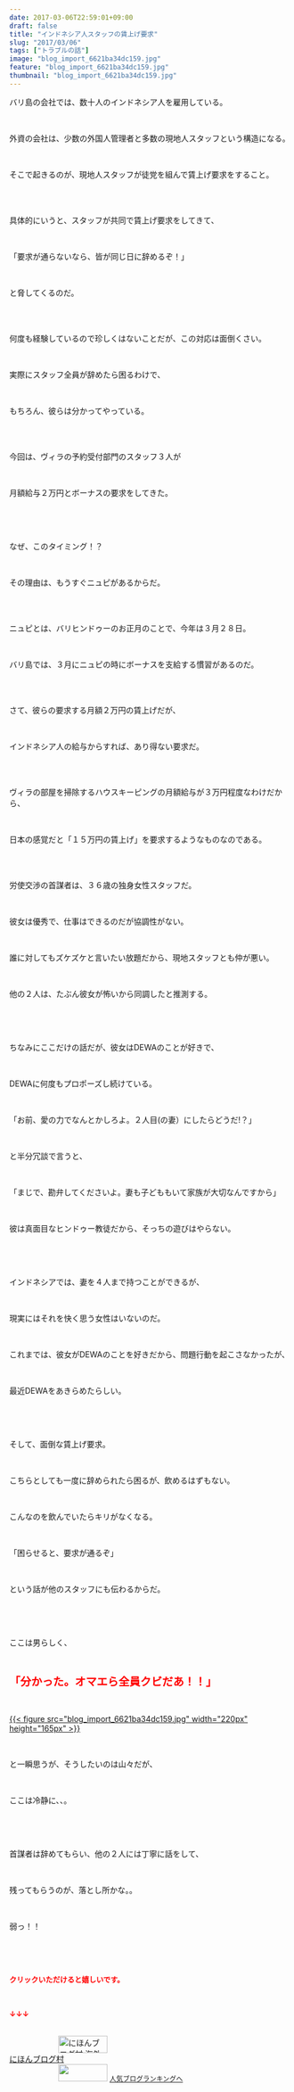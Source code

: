 ```yaml
---
date: 2017-03-06T22:59:01+09:00
draft: false
title: "インドネシア人スタッフの賃上げ要求"
slug: "2017/03/06"
tags: ["トラブルの話"]
image: "blog_import_6621ba34dc159.jpg"
feature: "blog_import_6621ba34dc159.jpg"
thumbnail: "blog_import_6621ba34dc159.jpg"
---
```

<p>バリ島の会社では、数十人のインドネシア人を雇用している。</p><p> </p><p>外資の会社は、少数の外国人管理者と多数の現地人スタッフという構造になる。</p><p> </p><p>そこで起きるのが、現地人スタッフが徒党を組んで賃上げ要求をすること。</p><p> </p><p><br/>具体的にいうと、スタッフが共同で賃上げ要求をしてきて、</p><p> </p><p>「要求が通らないなら、皆が同じ日に辞めるぞ！」</p><p> </p><p>と脅してくるのだ。</p><p> </p><p><br/>何度も経験しているので珍しくはないことだが、この対応は面倒くさい。</p><p> </p><p>実際にスタッフ全員が辞めたら困るわけで、</p><p> </p><p>もちろん、彼らは分かってやっている。</p><p> </p><p><br/>今回は、ヴィラの予約受付部門のスタッフ３人が</p><p> </p><p>月額給与２万円とボーナスの要求をしてきた。</p><p> </p><p> </p><p>なぜ、このタイミング！？</p><p> </p><p>その理由は、もうすぐニュピがあるからだ。</p><p> </p><p><br/>ニュピとは、バリヒンドゥーのお正月のことで、今年は３月２８日。</p><p> </p><p>バリ島では、３月にニュピの時にボーナスを支給する慣習があるのだ。</p><p> </p><p><br/>さて、彼らの要求する月額２万円の賃上げだが、</p><p> </p><p>インドネシア人の給与からすれば、あり得ない要求だ。</p><p> </p><p><br/>ヴィラの部屋を掃除するハウスキーピングの月額給与が３万円程度なわけだから、</p><p> </p><p>日本の感覚だと「１５万円の賃上げ」を要求するようなものなのである。</p><p> </p><p><br/>労使交渉の首謀者は、３６歳の独身女性スタッフだ。</p><p> </p><p>彼女は優秀で、仕事はできるのだが協調性がない。</p><p> </p><p>誰に対してもズケズケと言いたい放題だから、現地スタッフとも仲が悪い。</p><p> </p><p>他の２人は、たぶん彼女が怖いから同調したと推測する。</p><p> </p><p> </p><p>ちなみにここだけの話だが、彼女はDEWAのことが好きで、</p><p> </p><p>DEWAに何度もプロポーズし続けている。</p><p> </p><p>「お前、愛の力でなんとかしろよ。２人目(の妻）にしたらどうだ!？」</p><p> </p><p>と半分冗談で言うと、</p><p> </p><p>「まじで、勘弁してくださいよ。妻も子どももいて家族が大切なんですから」</p><p> </p><p>彼は真面目なヒンドゥー教徒だから、そっちの遊びはやらない。</p><p> </p><p> </p><p>インドネシアでは、妻を４人まで持つことができるが、</p><p> </p><p>現実にはそれを快く思う女性はいないのだ。</p><p> </p><p>これまでは、彼女がDEWAのことを好きだから、問題行動を起こさなかったが、</p><p> </p><p>最近DEWAをあきらめたらしい。</p><p> </p><p> </p><p>そして、面倒な賃上げ要求。</p><p> </p><p>こちらとしても一度に辞められたら困るが、飲めるはずもない。</p><p> </p><p>こんなのを飲んでいたらキリがなくなる。</p><p> </p><p>「困らせると、要求が通るぞ」</p><p> </p><p>という話が他のスタッフにも伝わるからだ。</p><p> </p><p> </p><p>ここは男らしく、</p><p> </p><p><span style="color: rgb(255, 0, 0);"><span style="font-weight: bold;"><span style="font-size: 1.4em;">「分かった。オマエら全員クビだあ！！」</span></span></span></p><p> </p><p><a href="blog_import_6621ba34dc159.jpg">{{< figure src="blog_import_6621ba34dc159.jpg" width="220px" height="165px" >}}</a></p><p> </p><p>と一瞬思うが、そうしたいのは山々だが、</p><p> </p><p>ここは冷静に、、。</p><p> </p><p> </p><p>首謀者は辞めてもらい、他の２人には丁寧に話をして、</p><p> </p><p>残ってもらうのが、落とし所かな。。</p><p> </p><p>弱っ！！</p><p> </p><p> </p><p><font color="#ff0000" size="2"><strong>クリックいただけると嬉しいです。</strong></font></p><p> </p><p><font color="#ff0000" size="2"><strong>↓↓↓</strong></font></p><p><br/><a href="ranking.html?p_cid=01260127" target="_blank"><img alt="にほんブログ村 海外生活ブログ バリ島情報へ" border="0" height="31" src="data:image/svg+xml;charset=utf-8,%3Csvg%20xmlns%3D%22http%3A%2F%2Fwww.w3.org%2F2000%2Fsvg%22%20title%3D%22Placeholder%20for%20Images%22%20role%3D%22presentation%22%20viewBox%3D%220%200%2088%2031%22%20%2F%3E" width="88" data-src="https://img-proxy.blog-video.jp/images?url=http%3A%2F%2Foverseas.blogmura.com%2Fbali%2Fimg%2Fbali88_31.gif" style="aspect-ratio: auto 88 / 31;"/><noscript><img alt="にほんブログ村 海外生活ブログ バリ島情報へ" border="0" height="31" src="https://img-proxy.blog-video.jp/images?url=http%3A%2F%2Foverseas.blogmura.com%2Fbali%2Fimg%2Fbali88_31.gif" width="88"></noscript></a><br/><a href="ranking.html?p_cid=01260127" target="_blank">にほんブログ村</a><br/><a href="link.php?1804582" title="人気ブログランキングへ"><img border="0" height="31" src="data:image/svg+xml;charset=utf-8,%3Csvg%20xmlns%3D%22http%3A%2F%2Fwww.w3.org%2F2000%2Fsvg%22%20title%3D%22Placeholder%20for%20Images%22%20role%3D%22presentation%22%20viewBox%3D%220%200%2088%2031%22%20%2F%3E" width="88" data-src="https://blog.with2.net/img/banner/banner_22.gif" style="aspect-ratio: auto 88 / 31;"/><noscript><img border="0" height="31" src="https://blog.with2.net/img/banner/banner_22.gif" width="88"></noscript></a> <a href="link.php?1804582" style="font-size: 12px;">人気ブログランキングへ</a></p>

